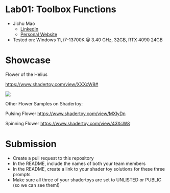 # Lab01: Toolbox Functions

* Jichu Mao
  * [LinkedIn](https://www.linkedin.com/in/jichu-mao-a3a980226/)
  *  [Personal Website](https://jichu.art/)
* Tested on: Windows 11,  i7-13700K @ 3.40 GHz, 32GB, RTX 4090 24GB

# Showcase
Flower of the Helius

https://www.shadertoy.com/view/XXXcW8#

<img src="flower.gif" > 

Other Flower Samples on Shadertoy:

Pulsing Flower
https://www.shadertoy.com/view/MXlyDn

Spinning Flower
https://www.shadertoy.com/view/43XcW8

# Submission
- Create a pull request to this repository
- In the README, include the names of both your team members
- In the README, create a link to your shader toy solutions for these three prompts
- Make sure all three of your shadertoys are set to UNLISTED or PUBLIC (so we can see them!)
